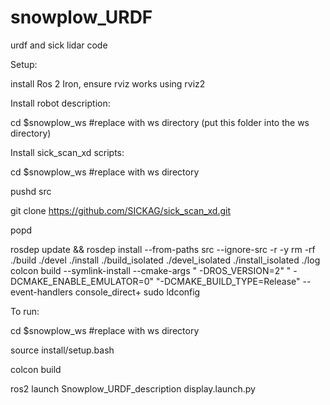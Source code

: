 # snowplow_URDF
urdf and sick lidar code

Setup:

install Ros 2 Iron, ensure rviz works using
rviz2


Install robot description:

cd $snowplow_ws  #replace with ws directory
(put this folder into the ws directory)

Install sick_scan_xd scripts:

cd $snowplow_ws  #replace with ws directory

pushd src

git clone https://github.com/SICKAG/sick_scan_xd.git

popd

rosdep update && rosdep install --from-paths src --ignore-src -r -y
rm -rf ./build ./devel ./install ./build_isolated ./devel_isolated ./install_isolated ./log
colcon build --symlink-install --cmake-args " -DROS_VERSION=2" " -DCMAKE_ENABLE_EMULATOR=0" "-DCMAKE_BUILD_TYPE=Release" --event-handlers console_direct+
sudo ldconfig


To run:

cd $snowplow_ws  #replace with ws directory

source install/setup.bash

colcon build

ros2 launch Snowplow_URDF_description display.launch.py
